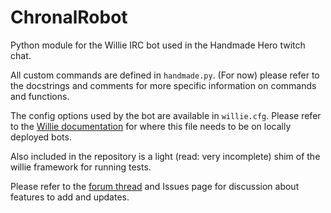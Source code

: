 ChronalRobot
============

Python module for the Willie IRC bot used in the Handmade Hero twitch chat.

All custom commands are defined in `handmade.py`. (For now) please refer to the docstrings and comments for more specific information on commands and functions.

The config options used by the bot are available in `willie.cfg`. Please refer to the [Willie documentation](http://willie.dftba.net/) for where this file needs to be on locally deployed bots.

Also included in the repository is a light (read: very incomplete) shim of the willie framework for running tests.

Please refer to the [forum thread](https://forums.handmadehero.org/index.php/forum?view=topic&catid=5&id=65) and Issues page for discussion about features to add and updates.

